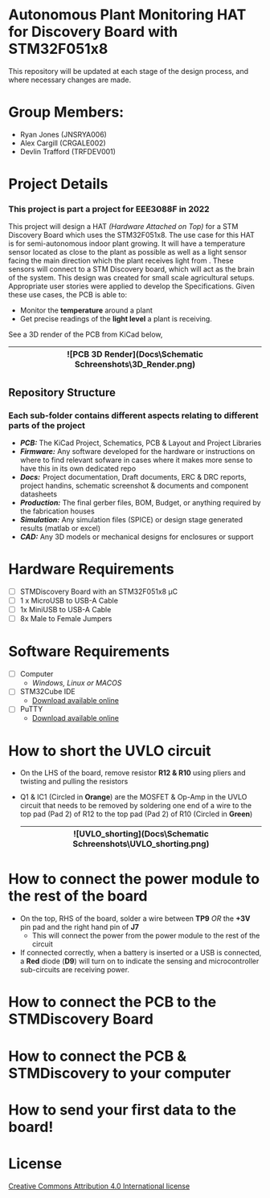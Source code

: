# Autonomous Plant Monitoring HAT for Discovery Board with STM32F051x8
This repository will be updated at each stage of the design process, and where necessary changes are made.

# Group Members:
* Ryan Jones (JNSRYA006)
* Alex Cargill (CRGALE002)
* Devlin Trafford (TRFDEV001)

# Project Details
### This project is part a project for EEE3088F in 2022
This project will design a HAT *(Hardware Attached on Top)* for a STM Discovery Board which uses the STM32F051x8. The use case for this HAT is for semi-autonomous indoor plant growing. It will have a temperature sensor located as close to the plant as possible as well as a light sensor facing the main direction which the plant receives light from . These sensors will connect to a STM Discovery board, which will act as the brain of the system. This design was created for small scale agricultural setups. Appropriate user stories were applied to develop the Specifications. Given these use cases, the PCB is able to:

* Monitor the **temperature** around a plant
* Get precise readings of the **light level** a plant is receiving. 

See a 3D render of the PCB from KiCad below,

| ![PCB 3D Render](Docs\Schematic Schreenshots\3D_Render.png) |
| ----------------------------------------------------------- |

## Repository Structure
### Each sub-folder contains different aspects relating to different parts of the project
* ***PCB:*** The KiCad Project, Schematics, PCB & Layout and Project Libraries
* ***Firmware:*** Any software developed for the hardware or instructions on where to find relevant sofware in cases where it makes more sense to have this in its own dedicated repo
* ***Docs:***  Project documentation, Draft documents, ERC & DRC reports, project handins, schematic screenshot & documents and component datasheets
* ***Production:*** The final gerber files, BOM, Budget, or anything required by the fabrication houses
* ***Simulation:*** Any simulation files (SPICE) or design stage generated results (matlab or excel) 
* ***CAD:*** Any 3D models or mechanical designs for enclosures or support
# Hardware Requirements
 * [ ] STMDiscovery Board with an STM32F051x8 μC
 * [ ] 1 x MicroUSB to USB-A Cable
 * [ ] 1x MiniUSB to USB-A Cable
 * [ ] 8x Male to Female Jumpers

# Software Requirements

 - [ ] Computer 
	 - *Windows, Linux or MACOS*
 - [ ] STM32Cube IDE
	 - [Download available online](https://www.st.com/en/development-tools/stm32cubeide.html#get-software)
 - [ ] PuTTY
	 - [Download available online](https://www.chiark.greenend.org.uk/~sgtatham/putty/latest.html)

# How to short the UVLO circuit

- On the LHS of the board, remove resistor **R12 & R10** using pliers and twisting and pulling the resistors

- Q1 & IC1 (Circled in **Orange**) are the MOSFET & Op-Amp in the UVLO circuit that needs to be removed by soldering one end of a wire to the top pad (Pad 2) of R12 to the top pad (Pad 2) of R10 (Circled in **Green**)

  | ![UVLO_shorting](Docs\Schematic Schreenshots\UVLO_shorting.png) |
  | :----------------------------------------------------------: |

  

# How to connect the power module to the rest of the board

- On the top, RHS of the board, solder a wire between **TP9** *OR* the **+3V** pin pad and the right hand pin of **J7**
  - This will connect the power from the power module to the rest of the circuit
- If connected correctly, when a battery is inserted or a USB is connected, a **Red** diode (**D9**) will turn on to indicate the sensing and microcontroller sub-circuits are receiving power.

# How to connect the PCB to the STMDiscovery Board

# How to connect the PCB & STMDiscovery to your computer

# How to send your first data to the board!


# License
[Creative Commons Attribution 4.0 International license](https://choosealicense.com/licenses/cc-by-4.0/)